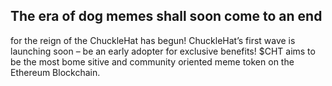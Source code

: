 ## The era of dog memes shall soon come to an end
for the reign of the ChuckleHat has begun!
ChuckleHat’s first wave is launching soon – be an early adopter for exclusive benefits!
$CHT aims to be the most bome  sitive and community oriented meme token on the Ethereum Blockchain.
